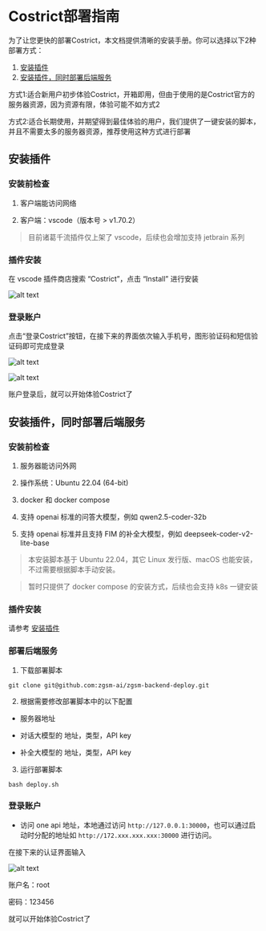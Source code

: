 # Costrict部署指南

为了让您更快的部署Costrict，本文档提供清晰的安装手册。你可以选择以下2种部署方式：

1. [安装插件](#安装插件)
2. [安装插件，同时部署后端服务](#安装插件同时部署后端服务)

方式1:适合新用户初步体验Costrict，开箱即用，但由于使用的是Costrict官方的服务器资源，因为资源有限，体验可能不如方式2

方式2:适合长期使用，并期望得到最佳体验的用户，我们提供了一键安装的脚本，并且不需要太多的服务器资源，推荐使用这种方式进行部署

## 安装插件

### 安装前检查

1. 客户端能访问网络

2. 客户端：vscode（版本号 > v1.70.2）

> 目前诸葛千流插件仅上架了 vscode，后续也会增加支持 jetbrain 系列

### 插件安装

在 vscode 插件商店搜索 “Costrict”，点击 “Install” 进行安装

![alt text](/docs_imges/install/extensions.png)

### 登录账户

点击“登录Costrict”按钮，在接下来的界面依次输入手机号，图形验证码和短信验证码即可完成登录

![alt text](/docs_imges/install/login_ide.png)

![alt text](/docs_imges/install/login_web.png)

账户登录后，就可以开始体验Costrict了

## 安装插件，同时部署后端服务

### 安装前检查

1. 服务器能访问外网

2. 操作系统：Ubuntu 22.04 (64-bit)

3. docker 和 docker compose

4. 支持 openai 标准的问答大模型，例如 qwen2.5-coder-32b

5. 支持 openai 标准并且支持 FIM 的补全大模型，例如 deepseek-coder-v2-lite-base

> 本安装脚本基于 Ubuntu 22.04，其它 Linux 发行版、macOS 也能安装，不过需要根据脚本手动安装。

> 暂时只提供了 docker compose 的安装方式，后续也会支持 k8s 一键安装

### 插件安装

请参考 [安装插件](#安装插件)

### 部署后端服务

1. 下载部署脚本

```
git clone git@github.com:zgsm-ai/zgsm-backend-deploy.git
```

2. 根据需要修改部署脚本中的以下配置

- 服务器地址

- 对话大模型的 地址，类型，API key

- 补全大模型的 地址，类型，API key

3. 运行部署脚本

```
bash deploy.sh
```

### 登录账户

- 访问 one api 地址，本地通过访问 `http://127.0.0.1:30000`，也可以通过启动时分配的地址如 `http://172.xxx.xxx.xxx:30000` 进行访问。

在接下来的认证界面输入

![alt text](/docs_imges/install/login_backend.png)
    

账户名：root

密码：123456

就可以开始体验Costrict了
